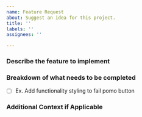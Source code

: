 ```yaml
---
name: Feature Request
about: Suggest an idea for this project.
title: ''
labels: ''
assignees: ''

---
```


### Describe the feature to implement

### Breakdown of what needs to be completed
- [ ] Ex. Add functionality styling to fail pomo button

### Additional Context if Applicable
